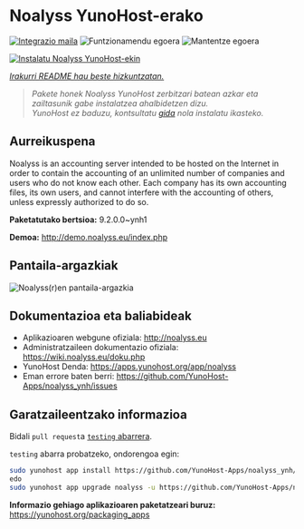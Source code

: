 <!--
Ohart ongi: README hau automatikoki sortu da <https://github.com/YunoHost/apps/tree/master/tools/readme_generator>ri esker
EZ editatu eskuz.
-->

# Noalyss YunoHost-erako

[![Integrazio maila](https://dash.yunohost.org/integration/noalyss.svg)](https://dash.yunohost.org/appci/app/noalyss) ![Funtzionamendu egoera](https://ci-apps.yunohost.org/ci/badges/noalyss.status.svg) ![Mantentze egoera](https://ci-apps.yunohost.org/ci/badges/noalyss.maintain.svg)

[![Instalatu Noalyss YunoHost-ekin](https://install-app.yunohost.org/install-with-yunohost.svg)](https://install-app.yunohost.org/?app=noalyss)

*[Irakurri README hau beste hizkuntzatan.](./ALL_README.md)*

> *Pakete honek Noalyss YunoHost zerbitzari batean azkar eta zailtasunik gabe instalatzea ahalbidetzen dizu.*  
> *YunoHost ez baduzu, kontsultatu [gida](https://yunohost.org/install) nola instalatu ikasteko.*

## Aurreikuspena

Noalyss is an accounting server intended to be hosted on the Internet in order to contain the accounting of an unlimited number of companies and users who do not know each other. Each company has its own accounting files, its own users, and cannot interfere with the accounting of others, unless expressly authorized to do so.

**Paketatutako bertsioa:** 9.2.0.0~ynh1

**Demoa:** <http://demo.noalyss.eu/index.php>

## Pantaila-argazkiak

![Noalyss(r)en pantaila-argazkia](./doc/screenshots/Sélection_099_0.png)

## Dokumentazioa eta baliabideak

- Aplikazioaren webgune ofiziala: <http://noalyss.eu>
- Administratzaileen dokumentazio ofiziala: <https://wiki.noalyss.eu/doku.php>
- YunoHost Denda: <https://apps.yunohost.org/app/noalyss>
- Eman errore baten berri: <https://github.com/YunoHost-Apps/noalyss_ynh/issues>

## Garatzaileentzako informazioa

Bidali `pull request`a [`testing` abarrera](https://github.com/YunoHost-Apps/noalyss_ynh/tree/testing).

`testing` abarra probatzeko, ondorengoa egin:

```bash
sudo yunohost app install https://github.com/YunoHost-Apps/noalyss_ynh/tree/testing --debug
edo
sudo yunohost app upgrade noalyss -u https://github.com/YunoHost-Apps/noalyss_ynh/tree/testing --debug
```

**Informazio gehiago aplikazioaren paketatzeari buruz:** <https://yunohost.org/packaging_apps>
